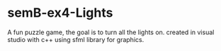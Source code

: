 # semB-ex4-Lights
A fun puzzle game,  the goal is to turn all the lights on. created in visual studio with c++  using sfml library for graphics.
